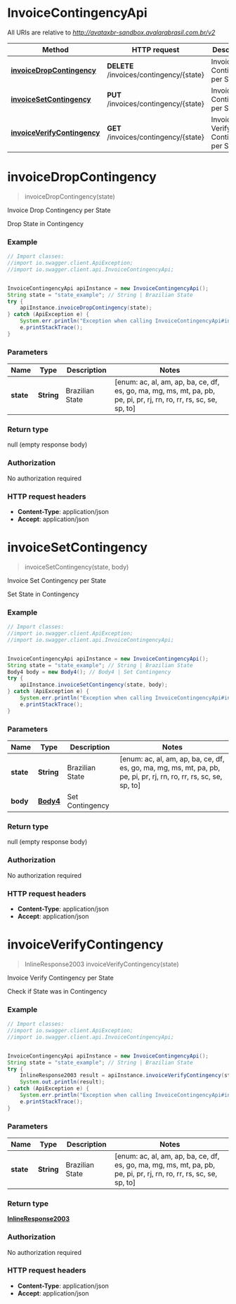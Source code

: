 # InvoiceContingencyApi

All URIs are relative to *http://avataxbr-sandbox.avalarabrasil.com.br/v2*

Method | HTTP request | Description
------------- | ------------- | -------------
[**invoiceDropContingency**](InvoiceContingencyApi.md#invoiceDropContingency) | **DELETE** /invoices/contingency/{state} | Invoice Drop Contingency per State
[**invoiceSetContingency**](InvoiceContingencyApi.md#invoiceSetContingency) | **PUT** /invoices/contingency/{state} | Invoice Set Contingency per State
[**invoiceVerifyContingency**](InvoiceContingencyApi.md#invoiceVerifyContingency) | **GET** /invoices/contingency/{state} | Invoice Verify Contingency per State


<a name="invoiceDropContingency"></a>
# **invoiceDropContingency**
> invoiceDropContingency(state)

Invoice Drop Contingency per State

Drop State in Contingency

### Example
```java
// Import classes:
//import io.swagger.client.ApiException;
//import io.swagger.client.api.InvoiceContingencyApi;


InvoiceContingencyApi apiInstance = new InvoiceContingencyApi();
String state = "state_example"; // String | Brazilian State
try {
    apiInstance.invoiceDropContingency(state);
} catch (ApiException e) {
    System.err.println("Exception when calling InvoiceContingencyApi#invoiceDropContingency");
    e.printStackTrace();
}
```

### Parameters

Name | Type | Description  | Notes
------------- | ------------- | ------------- | -------------
 **state** | **String**| Brazilian State | [enum: ac, al, am, ap, ba, ce, df, es, go, ma, mg, ms, mt, pa, pb, pe, pi, pr, rj, rn, ro, rr, rs, sc, se, sp, to]

### Return type

null (empty response body)

### Authorization

No authorization required

### HTTP request headers

 - **Content-Type**: application/json
 - **Accept**: application/json

<a name="invoiceSetContingency"></a>
# **invoiceSetContingency**
> invoiceSetContingency(state, body)

Invoice Set Contingency per State

Set State in Contingency

### Example
```java
// Import classes:
//import io.swagger.client.ApiException;
//import io.swagger.client.api.InvoiceContingencyApi;


InvoiceContingencyApi apiInstance = new InvoiceContingencyApi();
String state = "state_example"; // String | Brazilian State
Body4 body = new Body4(); // Body4 | Set Contingency
try {
    apiInstance.invoiceSetContingency(state, body);
} catch (ApiException e) {
    System.err.println("Exception when calling InvoiceContingencyApi#invoiceSetContingency");
    e.printStackTrace();
}
```

### Parameters

Name | Type | Description  | Notes
------------- | ------------- | ------------- | -------------
 **state** | **String**| Brazilian State | [enum: ac, al, am, ap, ba, ce, df, es, go, ma, mg, ms, mt, pa, pb, pe, pi, pr, rj, rn, ro, rr, rs, sc, se, sp, to]
 **body** | [**Body4**](Body4.md)| Set Contingency |

### Return type

null (empty response body)

### Authorization

No authorization required

### HTTP request headers

 - **Content-Type**: application/json
 - **Accept**: application/json

<a name="invoiceVerifyContingency"></a>
# **invoiceVerifyContingency**
> InlineResponse2003 invoiceVerifyContingency(state)

Invoice Verify Contingency per State

Check if State was in Contingency

### Example
```java
// Import classes:
//import io.swagger.client.ApiException;
//import io.swagger.client.api.InvoiceContingencyApi;


InvoiceContingencyApi apiInstance = new InvoiceContingencyApi();
String state = "state_example"; // String | Brazilian State
try {
    InlineResponse2003 result = apiInstance.invoiceVerifyContingency(state);
    System.out.println(result);
} catch (ApiException e) {
    System.err.println("Exception when calling InvoiceContingencyApi#invoiceVerifyContingency");
    e.printStackTrace();
}
```

### Parameters

Name | Type | Description  | Notes
------------- | ------------- | ------------- | -------------
 **state** | **String**| Brazilian State | [enum: ac, al, am, ap, ba, ce, df, es, go, ma, mg, ms, mt, pa, pb, pe, pi, pr, rj, rn, ro, rr, rs, sc, se, sp, to]

### Return type

[**InlineResponse2003**](InlineResponse2003.md)

### Authorization

No authorization required

### HTTP request headers

 - **Content-Type**: application/json
 - **Accept**: application/json


